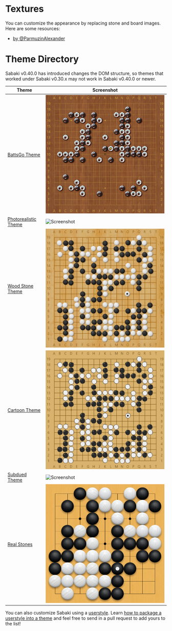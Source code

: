 # Textures

You can customize the appearance by replacing stone and board images. Here are some resources:

- [by @ParmuzinAlexander](https://github.com/ParmuzinAlexander/go-themes)

# Theme Directory

Sabaki v0.40.0 has introduced changes the DOM structure, so themes that worked under Sabaki v0.30.x may not work in Sabaki v0.40.0 or newer.

| Theme | Screenshot |
| ----- | ---------- |
| [BattsGo Theme](https://github.com/JJscott/BattsGo) | ![Screenshot](https://github.com/JJscott/BattsGo/raw/master/board_example.png) |
| [Photorealistic Theme](https://github.com/SabakiHQ/theme-photorealistic) | ![Screenshot](https://github.com/SabakiHQ/theme-photorealistic/raw/master/screenshot.png) |
| [Wood Stone Theme](https://github.com/geovens/Sabaki-Theme#wood-stone) | ![Screenshot](https://github.com/geovens/sabaki-theme/raw/master/woodstone/screenshot.jpg) |
| [Cartoon Theme](https://github.com/geovens/Sabaki-Theme#cartoon) | ![Screenshot](https://github.com/geovens/sabaki-theme/raw/master/cartoon/screenshot.jpg) |
| [Subdued Theme](https://github.com/fohristiwhirl/sabaki_subdued_theme_40) | ![Screenshot](https://user-images.githubusercontent.com/16438795/47953994-c773e480-df7c-11e8-87d9-002d833cca18.png)
| [Real Stones](https://github.com/ParmuzinAlexander/go-themes/raw/master/non-free/real-stones.asar) | ![Screenshot](https://github.com/ParmuzinAlexander/go-themes/raw/master/non-free/real-stones.png) |

You can also customize Sabaki using a [userstyle](userstyle-tutorial.md). Learn [how to package a userstyle into a theme](create-themes.md) and feel free to send in a pull request to add yours to the list!
